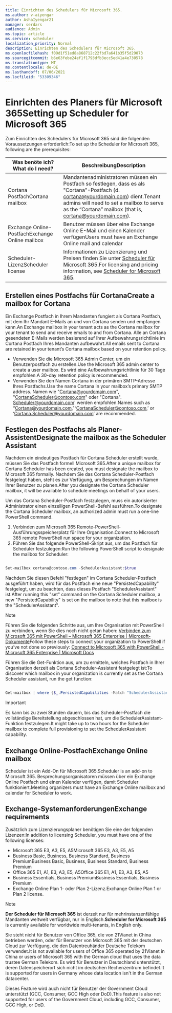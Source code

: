 ```yaml
---
title: Einrichten des Schedulers für Microsoft 365.
ms.author: v-aiyengar
author: AshaIyengar21
manager: serdars
audience: Admin
ms.topic: article
ms.service: scheduler
localization_priority: Normal
description: Einrichten des Schedulers für Microsoft 365.
ms.openlocfilehash: f09d1f51ed8a868712c22fbd7a641b35f5d29073
ms.sourcegitcommit: b6e63febe24ef1f1793dfb3ecc5ed41a4e730578
ms.translationtype: MT
ms.contentlocale: de-DE
ms.lasthandoff: 07/06/2021
ms.locfileid: "53309346"
---
```

# <a name="setting-up-scheduler-for-microsoft-365"></a><span data-ttu-id="024ff-103">Einrichten des Planers für Microsoft 365</span><span class="sxs-lookup"><span data-stu-id="024ff-103">Setting up Scheduler for Microsoft 365</span></span>


<span data-ttu-id="024ff-104">Zum Einrichten des Schedulers für Microsoft 365 sind die folgenden Voraussetzungen erforderlich:</span><span class="sxs-lookup"><span data-stu-id="024ff-104">To set up the Scheduler for Microsoft 365, following are the prerequisites:</span></span>

|<span data-ttu-id="024ff-105">**Was benöte ich?**</span><span class="sxs-lookup"><span data-stu-id="024ff-105">**What do I need?**</span></span> |<span data-ttu-id="024ff-106">**Beschreibung**</span><span class="sxs-lookup"><span data-stu-id="024ff-106">**Description**</span></span> |
|-------------------|-------------|
|<span data-ttu-id="024ff-107">Cortana Postfach</span><span class="sxs-lookup"><span data-stu-id="024ff-107">Cortana mailbox</span></span> |<span data-ttu-id="024ff-108">Mandantenadministratoren müssen ein Postfach so festlegen, dass es als "Cortana"-Postfach (d. cortana@yourdomain.com) dient.</span><span class="sxs-lookup"><span data-stu-id="024ff-108">Tenant admins will need to set a mailbox to serve as the “Cortana” mailbox (that is, cortana@yourdomain.com).</span></span>         |
|<span data-ttu-id="024ff-109">Exchange Online-Postfach</span><span class="sxs-lookup"><span data-stu-id="024ff-109">Exchange Online mailbox</span></span> |<span data-ttu-id="024ff-110">Benutzer müssen über eine Exchange Online E-Mail und einen Kalender verfügen</span><span class="sxs-lookup"><span data-stu-id="024ff-110">Users must have an Exchange Online mail and calendar</span></span>         |
|<span data-ttu-id="024ff-111">Scheduler-Lizenz</span><span class="sxs-lookup"><span data-stu-id="024ff-111">Scheduler license</span></span> |<span data-ttu-id="024ff-112">Informationen zu Lizenzierung und Preisen finden Sie unter [Scheduler für Microsoft 365](https://www.microsoft.com/en-us/microsoft-365/meeting-scheduler-pricing).</span><span class="sxs-lookup"><span data-stu-id="024ff-112">For licensing and pricing information, see [Scheduler for Microsoft 365](https://www.microsoft.com/en-us/microsoft-365/meeting-scheduler-pricing).</span></span>        |

## <a name="create-a-mailbox-for-cortana"></a><span data-ttu-id="024ff-113">Erstellen eines Postfachs für Cortana</span><span class="sxs-lookup"><span data-stu-id="024ff-113">Create a mailbox for Cortana</span></span>
<span data-ttu-id="024ff-114">Ein Exchange Postfach in Ihrem Mandanten fungiert als Cortana Postfach, mit dem Ihr Mandant E-Mails an und von Cortana senden und empfangen kann.</span><span class="sxs-lookup"><span data-stu-id="024ff-114">An Exchange mailbox in your tenant acts as the Cortana mailbox for your tenant to send and receive emails to and from Cortana.</span></span> <span data-ttu-id="024ff-115">Alle an Cortana gesendeten E-Mails werden basierend auf Ihrer Aufbewahrungsrichtlinie im Cortana Postfach Ihres Mandanten aufbewahrt.</span><span class="sxs-lookup"><span data-stu-id="024ff-115">All emails sent to Cortana are retained in your tenant’s Cortana mailbox based on your retention policy.</span></span>

- <span data-ttu-id="024ff-116">Verwenden Sie die Microsoft 365 Admin Center, um ein Benutzerpostfach zu erstellen.</span><span class="sxs-lookup"><span data-stu-id="024ff-116">Use the Microsoft 365 admin center to create a user mailbox.</span></span> <span data-ttu-id="024ff-117">Es wird eine Aufbewahrungsrichtlinie für 30 Tage empfohlen.</span><span class="sxs-lookup"><span data-stu-id="024ff-117">A 30-day retention policy is recommended.</span></span> 
- <span data-ttu-id="024ff-118">Verwenden Sie den Namen Cortana in der primären SMTP-Adresse Ihres Postfachs.</span><span class="sxs-lookup"><span data-stu-id="024ff-118">Use the name Cortana in your mailbox’s primary SMTP address.</span></span> <span data-ttu-id="024ff-119">Namen wie "Cortana@yourdomain.com", "CortanaScheduler@contoso.com" oder "Cortana". Scheduler@yourdomain.com' werden empfohlen.</span><span class="sxs-lookup"><span data-stu-id="024ff-119">Names such as “Cortana@yourdomain.com,’ ‘CortanaScheduler@contoso.com,’ or ‘Cortana.Scheduler@yourdomain.com’ are recommended.</span></span>

## <a name="designate-the-mailbox-as-the-scheduler-assistant"></a><span data-ttu-id="024ff-120">Festlegen des Postfachs als Planer-Assistent</span><span class="sxs-lookup"><span data-stu-id="024ff-120">Designate the mailbox as the Scheduler Assistant</span></span>

<span data-ttu-id="024ff-121">Nachdem ein eindeutiges Postfach für Cortana Scheduler erstellt wurde, müssen Sie das Postfach formell Microsoft 365.</span><span class="sxs-lookup"><span data-stu-id="024ff-121">After a unique mailbox for Cortana Scheduler has been created, you must designate the mailbox to Microsoft 365 formally.</span></span> <span data-ttu-id="024ff-122">Nachdem Sie das Cortana Scheduler-Postfach festgelegt haben, steht es zur Verfügung, um Besprechungen im Namen Ihrer Benutzer zu planen.</span><span class="sxs-lookup"><span data-stu-id="024ff-122">After you designate the Cortana Scheduler mailbox, it will be available to schedule meetings on behalf of your users.</span></span>

<span data-ttu-id="024ff-123">Um das Cortana Scheduler-Postfach festzulegen, muss ein autorisierter Administrator einen einzeiligen PowerShell-Befehl ausführen.</span><span class="sxs-lookup"><span data-stu-id="024ff-123">To designate the Cortana Scheduler mailbox, an authorized admin must run a one-line PowerShell command.</span></span> 

1. <span data-ttu-id="024ff-124">Verbinden zum Microsoft 365 Remote-PowerShell-Ausführungsspeicherplatz für Ihre Organisation.</span><span class="sxs-lookup"><span data-stu-id="024ff-124">Connect to Microsoft 365 remote PowerShell run space for your organization.</span></span>
2. <span data-ttu-id="024ff-125">Führen Sie das folgende PowerShell-Skript aus, um das Postfach für Scheduler festzulegen:</span><span class="sxs-lookup"><span data-stu-id="024ff-125">Run the following PowerShell script to designate the mailbox for Scheduler:</span></span>

```powershell

Set-mailbox cortana@contoso.com -SchedulerAssistant:$true

```

<span data-ttu-id="024ff-126">Nachdem Sie diesen Befehl "festlegen" im Cortana Scheduler-Postfach ausgeführt haben, wird für das Postfach eine neue "PersistedCapability" festgelegt, um zu beachten, dass dieses Postfach "SchedulerAssistant" ist.</span><span class="sxs-lookup"><span data-stu-id="024ff-126">After running this "set" command on the Cortana Scheduler mailbox, a new "PersistedCapability" is set on the mailbox to note that this mailbox is the "SchedulerAssistant".</span></span>

> [!NOTE]
> <span data-ttu-id="024ff-127">Führen Sie die folgenden Schritte aus, um Ihre Organisation mit PowerShell zu verbinden, wenn Sie dies noch nicht getan haben: [Verbinden zum Microsoft 365 mit PowerShell – Microsoft 365 Enterprise | Microsoft-Dokumente](../enterprise/connect-to-microsoft-365-powershell.md)</span><span class="sxs-lookup"><span data-stu-id="024ff-127">Follow these steps to connect your organization to PowerShell if you’ve not done so previously: [Connect to Microsoft 365 with PowerShell - Microsoft 365 Enterprise | Microsoft Docs](../enterprise/connect-to-microsoft-365-powershell.md)</span></span>

<span data-ttu-id="024ff-128">Führen Sie die Get-Funktion aus, um zu ermitteln, welches Postfach in Ihrer Organisation derzeit als Cortana Scheduler-Assistent festgelegt ist:</span><span class="sxs-lookup"><span data-stu-id="024ff-128">To discover which mailbox in your organization is currently set as the Cortana Scheduler assistant, run the get function:</span></span>
 
```powershell

Get-mailbox | where {$_.PersistedCapabilities -Match "SchedulerAssistant"}

```

> [!IMPORTANT]
> <span data-ttu-id="024ff-129">Es kann bis zu zwei Stunden dauern, bis das Scheduler-Postfach die vollständige Bereitstellung abgeschlossen hat, um die SchedulerAssistant-Funktion festzulegen.</span><span class="sxs-lookup"><span data-stu-id="024ff-129">It might take up to two hours for the Scheduler mailbox to complete full provisioning to set the SchedulerAssistant capability.</span></span>

## <a name="exchange-online-mailbox"></a><span data-ttu-id="024ff-130">Exchange Online-Postfach</span><span class="sxs-lookup"><span data-stu-id="024ff-130">Exchange Online mailbox</span></span>
<span data-ttu-id="024ff-131">Scheduler ist ein Add-On für Microsoft 365.</span><span class="sxs-lookup"><span data-stu-id="024ff-131">Scheduler is an add-on to Microsoft 365.</span></span> <span data-ttu-id="024ff-132">Besprechungsorganisatoren müssen über ein Exchange Online Postfach und einen Kalender verfügen, damit Scheduler funktioniert.</span><span class="sxs-lookup"><span data-stu-id="024ff-132">Meeting organizers must have an Exchange Online mailbox and calendar for Scheduler to work.</span></span>

## <a name="exchange-requirements"></a><span data-ttu-id="024ff-133">Exchange-Systemanforderungen</span><span class="sxs-lookup"><span data-stu-id="024ff-133">Exchange requirements</span></span>

<span data-ttu-id="024ff-134">Zusätzlich zum Lizenzierungsplaner benötigen Sie eine der folgenden Lizenzen:</span><span class="sxs-lookup"><span data-stu-id="024ff-134">In addition to licensing Scheduler, you must have one of the following licenses:</span></span>

- <span data-ttu-id="024ff-135">Microsoft 365 E3, A3, E5, A5</span><span class="sxs-lookup"><span data-stu-id="024ff-135">Microsoft 365 E3, A3, E5, A5</span></span>
- <span data-ttu-id="024ff-136">Business Basic, Business, Business Standard, Business Premium</span><span class="sxs-lookup"><span data-stu-id="024ff-136">Business Basic, Business, Business Standard, Business Premium</span></span>
- <span data-ttu-id="024ff-137">Office 365 E1, A1, E3, A3, E5, A5</span><span class="sxs-lookup"><span data-stu-id="024ff-137">Office 365 E1, A1, E3, A3, E5, A5</span></span>
- <span data-ttu-id="024ff-138">Business Essentials, Business Premium</span><span class="sxs-lookup"><span data-stu-id="024ff-138">Business Essentials, Business Premium</span></span>
- <span data-ttu-id="024ff-139">Exchange Online Plan 1- oder Plan 2-Lizenz.</span><span class="sxs-lookup"><span data-stu-id="024ff-139">Exchange Online Plan 1 or Plan 2 license.</span></span> 

> [!Note]
> <span data-ttu-id="024ff-140">**Der Scheduler für Microsoft 365** ist derzeit nur für mehrinstanzenfähige Mandanten weltweit verfügbar, nur in Englisch.</span><span class="sxs-lookup"><span data-stu-id="024ff-140">**Scheduler for Microsoft 365** is currently available for worldwide multi-tenants, in English only.</span></span></br>
>
><span data-ttu-id="024ff-141">Sie steht nicht für Benutzer von Office 365, die von 21Vianet in China betrieben werden, oder für Benutzer von Microsoft 365 mit der deutschen Cloud zur Verfügung, die den Datentreuhänder Deutsche Telekom verwendet.</span><span class="sxs-lookup"><span data-stu-id="024ff-141">It is not available for users of Office 365 operated by 21Vianet in China or users of Microsoft 365 with the German cloud that uses the data trustee German Telekom.</span></span> <span data-ttu-id="024ff-142">Es wird für Benutzer in Deutschland unterstützt, deren Datenspeicherort sich nicht im deutschen Rechenzentrum befindet.</span><span class="sxs-lookup"><span data-stu-id="024ff-142">It is supported for users in Germany whose data location isn't in the German datacenter.</span></span>
>
><span data-ttu-id="024ff-143">Dieses Feature wird auch nicht für Benutzer der Government Cloud unterstützt (GCC, Consumer, GCC High oder DoD).</span><span class="sxs-lookup"><span data-stu-id="024ff-143">This feature is also not supported for users of the Government Cloud, including GCC, Consumer, GCC High, or DoD.</span></span>
